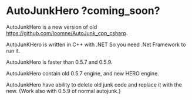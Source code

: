 # AutoJunkHero ?coming_soon?

AutoJunkHero is a new version of old https://github.com/loomne/AutoJunk_cpp_csharp.

AutoJunKHero is written in C++ with .NET So you need .Net Framework to run it.

AutoJunkHero is faster than 0.5.7 and 0.5.9.

AutoJunkHero contain old 0.5.7 engine, and new HERO engine.

AutoJunkHero have ability to delete old junk code and replace it with the new. {Work also with 0.5.9 of normal autojunk.}
